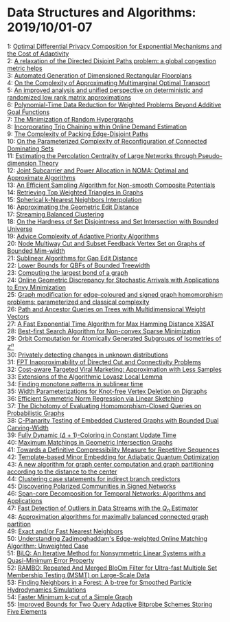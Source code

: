 # Data Structures and Algorithms: 2019/10/01-07  
1: [Optimal Differential Privacy Composition for Exponential Mechanisms and  the Cost of Adaptivity](https://doi.org/10.48550/arXiv.1909.13830)  
2: [A relaxation of the Directed Disjoint Paths problem: a global congestion  metric helps](https://doi.org/10.48550/arXiv.1909.13848)  
3: [Automated Generation of Dimensioned Rectangular Floorplans](https://doi.org/10.48550/arXiv.1910.00081)  
4: [On the Complexity of Approximating Multimarginal Optimal Transport](https://doi.org/10.48550/arXiv.1910.00152)  
5: [An improved analysis and unified perspective on deterministic and  randomized low rank matrix approximations](https://doi.org/10.48550/arXiv.1910.00223)  
6: [Polynomial-Time Data Reduction for Weighted Problems Beyond Additive  Goal Functions](https://doi.org/10.48550/arXiv.1910.00277)  
7: [The Minimization of Random Hypergraphs](https://doi.org/10.48550/arXiv.1910.00308)  
8: [Incorporating Trip Chaining within Online Demand Estimation](https://doi.org/10.48550/arXiv.1910.00400)  
9: [The Complexity of Packing Edge-Disjoint Paths](https://doi.org/10.48550/arXiv.1910.00440)  
10: [On the Parameterized Complexity of Reconfiguration of Connected  Dominating Sets](https://doi.org/10.48550/arXiv.1910.00581)  
11: [Estimating the Percolation Centrality of Large Networks through  Pseudo-dimension Theory](https://doi.org/10.48550/arXiv.1910.00494)  
12: [Joint Subcarrier and Power Allocation in NOMA: Optimal and Approximate  Algorithms](https://doi.org/10.48550/arXiv.1910.00510)  
13: [An Efficient Sampling Algorithm for Non-smooth Composite Potentials](https://doi.org/10.48550/arXiv.1910.00551)  
14: [Retrieving Top Weighted Triangles in Graphs](https://doi.org/10.48550/arXiv.1910.00692)  
15: [Spherical k-Nearest Neighbors Interpolation](https://doi.org/10.48550/arXiv.1910.00704)  
16: [Approximating the Geometric Edit Distance](https://doi.org/10.48550/arXiv.1910.00773)  
17: [Streaming Balanced Clustering](https://doi.org/10.48550/arXiv.1910.00788)  
18: [On the Hardness of Set Disjointness and Set Intersection with Bounded  Universe](https://doi.org/10.48550/arXiv.1910.00831)  
19: [Advice Complexity of Adaptive Priority Algorithms](https://doi.org/10.48550/arXiv.1910.00868)  
20: [Node Multiway Cut and Subset Feedback Vertex Set on Graphs of Bounded  Mim-width](https://doi.org/10.48550/arXiv.1910.00887)  
21: [Sublinear Algorithms for Gap Edit Distance](https://doi.org/10.48550/arXiv.1910.00901)  
22: [Lower Bounds for QBFs of Bounded Treewidth](https://doi.org/10.48550/arXiv.1910.01047)  
23: [Computing the largest bond of a graph](https://doi.org/10.48550/arXiv.1910.01071)  
24: [Online Geometric Discrepancy for Stochastic Arrivals with Applications  to Envy Minimization](https://doi.org/10.48550/arXiv.1910.01073)  
25: [Graph modification for edge-coloured and signed graph homomorphism  problems: parameterized and classical complexity](https://doi.org/10.48550/arXiv.1910.01099)  
26: [Path and Ancestor Queries on Trees with Multidimensional Weight Vectors](https://doi.org/10.48550/arXiv.1910.01147)  
27: [A Fast Exponential Time Algorithm for Max Hamming Distance X3SAT](https://doi.org/10.48550/arXiv.1910.01293)  
28: [Best-first Search Algorithm for Non-convex Sparse Minimization](https://doi.org/10.48550/arXiv.1910.01296)  
29: [Orbit Computation for Atomically Generated Subgroups of Isometries of  $\mathbb{Z}^n$](https://doi.org/10.48550/arXiv.1910.01317)  
30: [Privately detecting changes in unknown distributions](https://doi.org/10.48550/arXiv.1910.01327)  
31: [FPT Inapproximability of Directed Cut and Connectivity Problems](https://doi.org/10.48550/arXiv.1910.01934)  
32: [Cost-aware Targeted Viral Marketing: Approximation with Less Samples](https://doi.org/10.48550/arXiv.1910.04134)  
33: [Extensions of the Algorithmic Lovasz Local Lemma](https://doi.org/10.48550/arXiv.1910.01552)  
34: [Finding monotone patterns in sublinear time](https://doi.org/10.48550/arXiv.1910.01749)  
35: [Width Parameterizations for Knot-free Vertex Deletion on Digraphs](https://doi.org/10.48550/arXiv.1910.01783)  
36: [Efficient Symmetric Norm Regression via Linear Sketching](https://doi.org/10.48550/arXiv.1910.01788)  
37: [The Dichotomy of Evaluating Homomorphism-Closed Queries on Probabilistic  Graphs](https://doi.org/10.48550/arXiv.1910.02048)  
38: [C-Planarity Testing of Embedded Clustered Graphs with Bounded Dual  Carving-Width](https://doi.org/10.48550/arXiv.1910.02057)  
39: [Fully Dynamic $(\Delta+1)$-Coloring in Constant Update Time](https://doi.org/10.48550/arXiv.1910.02063)  
40: [Maximum Matchings in Geometric Intersection Graphs](https://doi.org/10.48550/arXiv.1910.02123)  
41: [Towards a Definitive Compressibility Measure for Repetitive Sequences](https://doi.org/10.48550/arXiv.1910.02151)  
42: [Template-based Minor Embedding for Adiabatic Quantum Optimization](https://doi.org/10.48550/arXiv.1910.02179)  
43: [A new algorithm for graph center computation and graph partitioning  according to the distance to the center](https://doi.org/10.48550/arXiv.1910.02248)  
44: [Clustering case statements for indirect branch predictors](https://doi.org/10.48550/arXiv.1910.02351)  
45: [Discovering Polarized Communities in Signed Networks](https://doi.org/10.48550/arXiv.1910.02438)  
46: [Span-core Decomposition for Temporal Networks: Algorithms and  Applications](https://doi.org/10.48550/arXiv.1910.03645)  
47: [Fast Detection of Outliers in Data Streams with the $Q_n$ Estimator](https://doi.org/10.48550/arXiv.1910.02459)  
48: [Approximation algorithms for maximally balanced connected graph  partition](https://doi.org/10.48550/arXiv.1910.02470)  
49: [Exact and/or Fast Nearest Neighbors](https://doi.org/10.48550/arXiv.1910.02478)  
50: [Understanding Zadimoghaddam's Edge-weighted Online Matching Algorithm:  Unweighted Case](https://doi.org/10.48550/arXiv.1910.02569)  
51: [BiLQ: An Iterative Method for Nonsymmetric Linear Systems with a  Quasi-Minimum Error Property](https://doi.org/10.48550/arXiv.1910.02598)  
52: [RAMBO: Repeated And Merged BloOm Filter for Ultra-fast Multiple Set  Membership Testing (MSMT) on Large-Scale Data](https://doi.org/10.48550/arXiv.1910.02611)  
53: [Finding Neighbors in a Forest: A b-tree for Smoothed Particle  Hydrodynamics Simulations](https://doi.org/10.48550/arXiv.1910.02639)  
54: [Faster Minimum k-cut of a Simple Graph](https://doi.org/10.48550/arXiv.1910.02665)  
55: [Improved Bounds for Two Query Adaptive Bitprobe Schemes Storing Five  Elements](https://doi.org/10.48550/arXiv.1910.03651)  